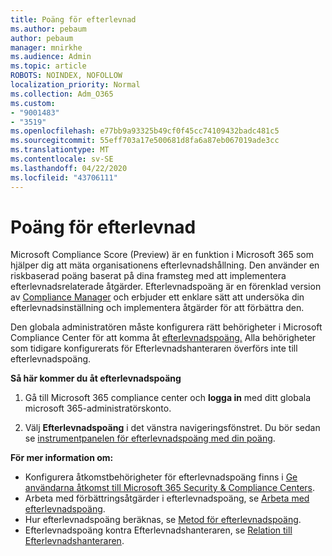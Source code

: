 ```yaml
---
title: Poäng för efterlevnad
ms.author: pebaum
author: pebaum
manager: mnirkhe
ms.audience: Admin
ms.topic: article
ROBOTS: NOINDEX, NOFOLLOW
localization_priority: Normal
ms.collection: Adm_O365
ms.custom:
- "9001483"
- "3519"
ms.openlocfilehash: e77bb9a93325b49cf0f45cc74109432badc481c5
ms.sourcegitcommit: 55eff703a17e500681d8fa6a87eb067019ade3cc
ms.translationtype: MT
ms.contentlocale: sv-SE
ms.lasthandoff: 04/22/2020
ms.locfileid: "43706111"
---
```

# <a name="compliance-score"></a>Poäng för efterlevnad

Microsoft Compliance Score (Preview) är en funktion i Microsoft 365 som hjälper dig att mäta organisationens efterlevnadshållning. Den använder en riskbaserad poäng baserat på dina framsteg med att implementera efterlevnadsrelaterade åtgärder.   Efterlevnadspoäng är en förenklad version av [Compliance Manager](https://docs.microsoft.com/microsoft-365/compliance/compliance-manager-overview) och erbjuder ett enklare sätt att undersöka din efterlevnadsinställning och implementera åtgärder för att förbättra den. 

Den globala administratören måste konfigurera rätt behörigheter i Microsoft Compliance Center för att komma åt [efterlevnadspoäng.](https://docs.microsoft.com/microsoft-365/security/office-365-security/permissions-in-the-security-and-compliance-center)  Alla behörigheter som tidigare konfigurerats för Efterlevnadshanteraren överförs inte till efterlevnadspoäng.

**Så här kommer du åt efterlevnadspoäng**

1. Gå till Microsoft 365 compliance center och **logga in** med ditt globala microsoft 365-administratörskonto.

2. Välj **Efterlevnadspoäng** i det vänstra navigeringsfönstret. Du bör sedan se [instrumentpanelen för efterlevnadspoäng med din poäng](https://docs.microsoft.com/microsoft-365/compliance/compliance-score-setup#understand-the-compliance-score-dashboard).
 

**För mer information om:**

- Konfigurera åtkomstbehörigheter för efterlevnadspoäng finns i [Ge användarna åtkomst till Microsoft 365 Security & Compliance Centers](https://docs.microsoft.com/microsoft-365/security/office-365-security/grant-access-to-the-security-and-compliance-center).
- Arbeta med förbättringsåtgärder i efterlevnadspoäng, se [Arbeta med efterlevnadspoäng](https://docs.microsoft.com/microsoft-365/compliance/working-with-compliance-score).
- Hur efterlevnadspoäng beräknas, se [Metod för efterlevnadspoäng](https://docs.microsoft.com/microsoft-365/compliance/compliance-score-methodology).
- Efterlevnadspoäng kontra Efterlevnadshanteraren, se [Relation till Efterlevnadshanteraren](https://docs.microsoft.com/microsoft-365/compliance/compliance-score#relationship-to-compliance-manager).

